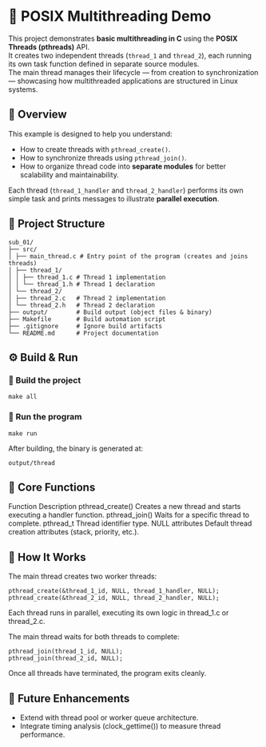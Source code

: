 # 🧵 POSIX Multithreading Demo

This project demonstrates **basic multithreading in C** using the **POSIX Threads (pthreads)** API.  
It creates two independent threads (`thread_1` and `thread_2`), each running its own task function defined in separate source modules.  
The main thread manages their lifecycle — from creation to synchronization — showcasing how multithreaded applications are structured in Linux systems.

## 📘 Overview

This example is designed to help you understand:
- How to create threads with `pthread_create()`.
- How to synchronize threads using `pthread_join()`.
- How to organize thread code into **separate modules** for better scalability and maintainability.

Each thread (`thread_1_handler` and `thread_2_handler`) performs its own simple task and prints messages to illustrate **parallel execution**.

## 🧩 Project Structure

```
sub_01/
├── src/
│ ├── main_thread.c # Entry point of the program (creates and joins threads)
│ ├── thread_1/
│ │ ├── thread_1.c # Thread 1 implementation
│ │ └── thread_1.h # Thread 1 declaration
│ └── thread_2/
│ ├── thread_2.c   # Thread 2 implementation
│ └── thread_2.h   # Thread 2 declaration
├── output/        # Build output (object files & binary)
├── Makefile       # Build automation script
├── .gitignore     # Ignore build artifacts
└── README.md      # Project documentation
```

## ⚙️ Build & Run

### 🔹 Build the project

```
make all
```

### 🔹 Run the program

```
make run
```

After building, the binary is generated at:

```
output/thread
```

## 🧩 Core Functions
Function	Description
pthread_create()	Creates a new thread and starts executing a handler function.
pthread_join()	Waits for a specific thread to complete.
pthread_t	Thread identifier type.
NULL attributes	Default thread creation attributes (stack, priority, etc.).


## 🧱 How It Works

The main thread creates two worker threads:

```
pthread_create(&thread_1_id, NULL, thread_1_handler, NULL);
pthread_create(&thread_2_id, NULL, thread_2_handler, NULL);
```

Each thread runs in parallel, executing its own logic in thread_1.c or thread_2.c.

The main thread waits for both threads to complete:

```
pthread_join(thread_1_id, NULL);
pthread_join(thread_2_id, NULL);
```


Once all threads have terminated, the program exits cleanly.

## 🚀 Future Enhancements
- Extend with thread pool or worker queue architecture.
- Integrate timing analysis (clock_gettime()) to measure thread performance.
